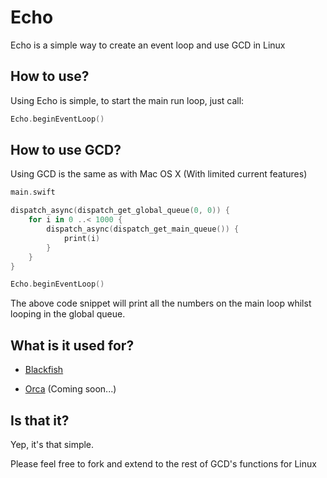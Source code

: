 # Echo

Echo is a simple way to create an event loop and use GCD in Linux

## How to use?

Using Echo is simple, to start the main run loop, just call:

```swift
Echo.beginEventLoop()
```

## How to use GCD?

Using GCD is the same as with Mac OS X (With limited current features)

```swift
main.swift

dispatch_async(dispatch_get_global_queue(0, 0)) {
    for i in 0 ..< 1000 {
        dispatch_async(dispatch_get_main_queue()) {
            print(i)
        }
    }
}

Echo.beginEventLoop()

```

The above code snippet will print all the numbers on the main loop whilst looping in the global queue.

## What is it used for?

- [Blackfish](http://github.com/elliottminns/blackfish)

- [Orca](http://github.com/elliottminns/orca) (Coming soon...)

## Is that it?

Yep, it's that simple. 

Please feel free to fork and extend to the rest of GCD's functions for Linux 
